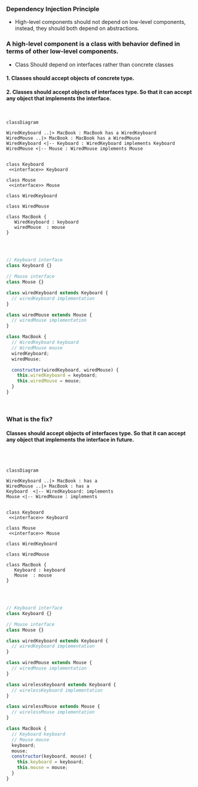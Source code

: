 ### Dependency Injection Principle


- High-level components should not depend on low-level components,
instead, they should both depend on abstractions. 

### A high-level component is a class with behavior defined in terms of other low-level components.

- Class Should depend on interfaces rather than concrete classes


####  1. Classes should accept objects of concrete type.
####  2. Classes should accept objects of interfaces type. So that it can accept any object that implements the interface.
<br/>

```mermaid
classDiagram

WiredKeyboard ..|> MacBook : MacBook has a WiredKeyboard
WiredMouse ..|> MacBook : MacBook has a WiredMouse
WiredKeyboard <|-- Keyboard : WiredKeyboard implements Keyboard
WiredMouse <|-- Mouse : WiredMouse implements Mouse    


class Keyboard
 <<interface>> Keyboard

class Mouse
 <<interface>> Mouse

class WiredKeyboard

class WiredMouse

class MacBook {
   WiredKeyboard : keyboard
   wiredMouse  : mouse
}
  
```
<br/>

```javascript
// Keyboard interface
class Keyboard {}

// Mouse interface
class Mouse {}

class wiredKeyboard extends Keyboard {
  // wiredKeyboard implementation
}

class wiredMouse extends Mouse {
  // wiredMouse implementation
}

class MacBook {
  // WiredKeyboard keyboard
  // WiredMouse mouse
  wiredKeyboard;
  wiredMouse;

  constructor(wiredKeyboard, wiredMouse) {
    this.wiredKeyboard = keyboard;
    this.wiredMouse = mouse;
  }
}
```
<br/>

### What is the fix?
####  Classes should accept objects of interfaces type. So that it can accept any object that implements the interface in future.
<br/>
<br/>

```mermaid
classDiagram

WiredKeyboard ..|> MacBook : has a
WiredMouse ..|> MacBook : has a
Keyboard  <|-- WiredKeyboard: implements
Mouse <|-- WiredMouse : implements    


class Keyboard
 <<interface>> Keyboard

class Mouse
 <<interface>> Mouse

class WiredKeyboard

class WiredMouse

class MacBook {
   Keyboard : keyboard
   Mouse  : mouse
}
  
```
<br/>


```javascript
// Keyboard interface
class Keyboard {}

// Mouse interface
class Mouse {}

class wiredKeyboard extends Keyboard {
  // wiredKeyboard implementation
}

class wiredMouse extends Mouse {
  // wiredMouse implementation
}

class wirelessKeyboard extends Keyboard {
  // wirelessKeyboard implementation
}

class wirelessMouse extends Mouse {
  // wirelessMouse implementation
}

class MacBook {
  // Keyboard keyboard
  // Mouse mouse
  keyboard;
  mouse;
  constructor(keyboard, mouse) {
    this.keyboard = keyboard;
    this.mouse = mouse;
  }
}

```